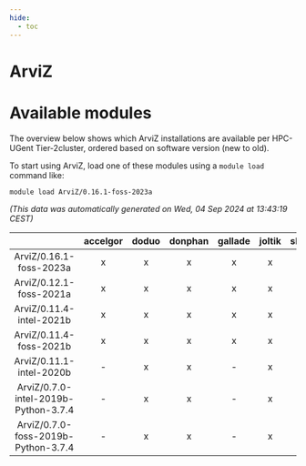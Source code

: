 ```yaml
---
hide:
  - toc
---
```


ArviZ
=====

# Available modules


The overview below shows which ArviZ installations are available per HPC-UGent Tier-2cluster, ordered based on software version (new to old).

To start using ArviZ, load one of these modules using a `module load` command like:

```shell
module load ArviZ/0.16.1-foss-2023a
```

*(This data was automatically generated on Wed, 04 Sep 2024 at 13:43:19 CEST)*  

| |accelgor|doduo|donphan|gallade|joltik|shinx|skitty|
| :---: | :---: | :---: | :---: | :---: | :---: | :---: | :---: |
|ArviZ/0.16.1-foss-2023a|x|x|x|x|x|x|x|
|ArviZ/0.12.1-foss-2021a|x|x|x|x|x|-|x|
|ArviZ/0.11.4-intel-2021b|x|x|x|x|x|-|x|
|ArviZ/0.11.4-foss-2021b|x|x|x|x|x|-|x|
|ArviZ/0.11.1-intel-2020b|-|x|x|-|x|-|x|
|ArviZ/0.7.0-intel-2019b-Python-3.7.4|-|x|x|-|x|-|x|
|ArviZ/0.7.0-foss-2019b-Python-3.7.4|-|x|x|-|x|-|x|
